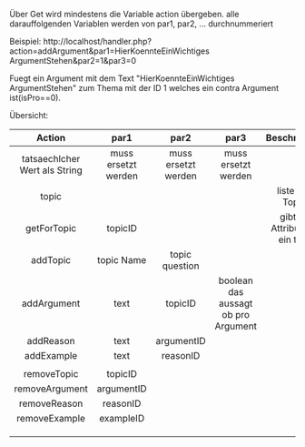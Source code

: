 Über Get wird mindestens die Variable action übergeben. alle darauffolgenden Variablen werden von par1, par2, ... durchnummeriert

Beispiel:
http://localhost/handler.php?action=addArgument&par1=HierKoennteEinWichtiges ArgumentStehen&par2=1&par3=0

Fuegt ein Argument mit dem Text "HierKoennteEinWichtiges ArgumentStehen" zum Thema mit der ID 1 welches ein contra Argument ist(isPro==0).

Übersicht: 

| Action | par1 | par2 | par3  | Beschreibung  |
|:------:|:---:|:----:|:-:|:-:|
|    tatsaechlcher Wert als String    |  muss ersetzt werden   |    muss ersetzt werden  |  muss ersetzt werden |   |
|topic |     |      |   | liste Aller Topics  |
|  getForTopic      |   topicID  |      |   | gibt alle Attribute für ein topic   |
|    addTopic    |  topic Name   |   topic question   |   |   |
|    addArgument    |  text   |  topicID    | boolean das aussagt ob pro Argument   |   |
|   addReason     |   text  |    argumentID  |   |   |
|    addExample    | text    |   reasonID   |   |   |
|        |     |      |   |   |
|    removeTopic    |    topicID |      |   |   |
|    removeArgument    |  argumentID   |      |   |   |
|      removeReason  | reasonID    |      |   |   |
|     removeExample   |  exampleID   |      |   |   |
|        |     |      |   |   |
|        |     |      |   |   |
|        |     |      |   |   |